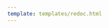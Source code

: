 ```yaml
---
template: templates/redoc.html
---
```


<redoc spec-url="{{base_path}}/apis/restapis/extend-sessions.yaml" theme='{{redoc_theme}}'></redoc>

